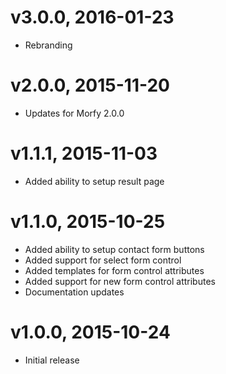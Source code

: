 # v3.0.0, 2016-01-23
* Rebranding

# v2.0.0, 2015-11-20
* Updates for Morfy 2.0.0

# v1.1.1, 2015-11-03
* Added ability to setup result page

# v1.1.0, 2015-10-25
* Added ability to setup contact form buttons
* Added support for select form control
* Added templates for form control attributes
* Added support for new form control attributes
* Documentation updates

# v1.0.0, 2015-10-24
* Initial release
